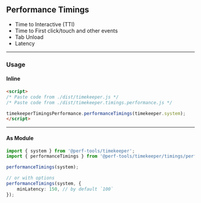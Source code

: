 Performance Timings
-------------------
- Time to Interactive (TTI)
- Time to First click/touch and other events
- Tab Unload
- Latency

---

### Usage

#### Inline

```html
<script>
/* Paste code from ./dist/timekeeper.js */
/* Paste code from ./dist/timekeeper.timings.performance.js */

timekeeperTimingsPerformance.performanceTimings(timekeeper.system);
</script>
```

---

#### As Module

```ts
import { system } from '@perf-tools/timekeeper';
import { performanceTimings } from '@perf-tools/timekeeper/timings/performance';

performanceTimings(system);

// or with options
performanceTimings(system, {
	minLatency: 150, // by default `100`
});
```